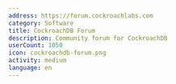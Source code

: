 ```yaml
---
address: https://forum.cockroachlabs.com
category: Software
title: CockroachDB Forum
description: Community forum for CockroachDB
userCount: 1050
icon: cockroachdb-forum.png
activity: medium
language: en
---
```

